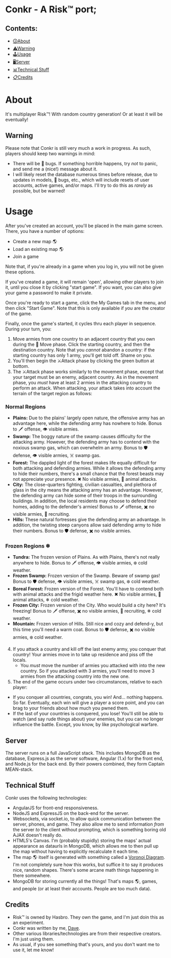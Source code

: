 # Conkr - A Risk™ port;

## Contents: 
 - [&#128712;About](#about)
 - [&#9888;Warning](#warning)
 - [&#128377;Usage](#usage)
 - [&#128421;Server](#server)
 - [&#128202;Technical Stuff](#technical-stuff)
 - [&#128203;Credits](#credits)

# About
It's multiplayer Risk™! With random country generation! Or at least it will be eventually!

## Warning
Please note that Conkr is still very much a work in progress. As such, players should keep two warnings in mind:

 - There will be &#128027; bugs. If something horrible happens, try *not* to panic, and send me a (nice!) message about it.
 - I will likely reset the database numerous times before release, due to updates in models, &#128027; bugs, etc., which will include resets of user accounts, active games, and/or maps. I'll try to do this as *rarely* as possible, but be warned!

# Usage

After you've created an account, you'll be placed in the main game screen. There, you have a number of options:

 - Create a new map &#127758;
 - Load an existing map &#127758;
 - Join a game

Note that, if you're already in a game when you log in, you will not be given these options.

If you've created a game, it will remain 'open', allowing other players to join it, until you close it by clicking "start game". If you want, you can also give your game a password to make it private.

Once you're ready to start a game, click the My Games tab in the menu, and then click "Start Game". Note that this is only available if *you* are the creator of the game. 

Finally, once the game's started, it cycles thru each player in sequence. During your turn, you:

 1. Move armies from one country to an adjacent country that you own during the &#127939; Move phase. Click the starting country, and then the destination country. Note that you *cannot* abandon a country: if the starting country has only 1 army, you'll get told off. Shame on you. 
 2. You'll then begin the &#9876;Attack phase by clicking the green button at bottom.
 3. The &#9876;Attack phase works similarly to the movement phase, except that your target must be an enemy, adjacent country. As in the movement phase, you *must* have at least 2 armies in the attacking country to perform an attack. When attacking, your attack takes into account the terrain of the target region as follows:

  ### Normal Regions
  - **Plains:** Due to the plains' largely open nature, the offensive army has an advantage here, while the defending army has nowhere to hide. Bonus to &#128481; offense, &#128065; visible armies.
  - **Swamp:** The boggy nature of the swamp causes difficulty for the attacking army. However, the defending army has to contend with the noxious swamp gas, which can overwhelm an army. Bonus to &#128737; defense, &#128065; visible armies, &#9760; swamp gas.
  - **Forest:** The dappled light of the forest makes life equally difficult for both attacking and defending armies. While it allows the defending army to hide their numbers, there's a small chance that the forest beasts may not appreciate your presence. &#10006; No visible armies, &#128059; animal attacks.
  - **City:** The close-quarters fighting, civilian casualties, and plethora of glass in the city means the attacking army has an advantage. However, the defending army can hide some of their troops in the surrounding buildings. In addition, the local residents may choose to defend their homes, adding to the defender's armies! Bonus to &#128481; offense, &#10006; no visible armies, &#128587; recruiting.
  - **Hills:** These natural fortresses give the defending army an advantage. In addition, the twisting steep canyons allow said defending army to hide their numbers. Bonus to &#128737; defense, &#10006; no visible armies.

  ### Frozen Regions &#10052;
  - **Tundra:** The frozen version of Plains. As with Plains, there's not really anywhere to hide. Bonus to &#128481; offense, &#128065; visible armies, &#10052; cold weather.
  - **Frozen Swamp:** Frozen version of the Swamp. Beware of swamp gas! Bonus to &#128737; defense, &#128065; visible armies, &#9760; swamp gas, &#10052; cold weather.
  - **Boreal Forest:** Frozen version of the Forest. You'll have to contend both with animal attacks and the frigid weather here. &#10006; No visible armies, &#128059; animal attacks, &#10052; cold weather.
  - **Frozen City:** Frozen version of the City. Who would build a city here? It's freezing! Bonus to &#128481; offense, &#10006; no visible armies, &#128587; recruiting, &#10052; cold weather.
  - **Mountain:** Frozen version of Hills. Still nice and cozy and defend-y, but this time you'll need a warm coat. Bonus to &#128737; defense, &#10006; no visible armies, &#10052; cold weather.
 4. If you attack a country and kill off the last enemy army, you conquer that country! Your armies move in to take up residence and piss off the locals.
    - You *must* move the number of armies you attacked with into the new country. So if you attacked with 3 armies, you'll need to move 3 armies from the attacking country into the new one.
 5. The end of the game occurs under two circumstances, relative to each player:
  - If you conquer all countries, congrats, you win! And... nothing happens. So far. Eventually, each win will give a player a score point, and you can brag to your friends about how much you pwned them.
  - If the last of your countries is conquered, you lose! You'll still be able to watch (and say rude things about) your enemies, but you can no longer influence the battle. Except, you know, by like psychological warfare.

## Server
The server runs on a full JavaScript stack. This includes MongoDB as the database, Express.js as the server software, Angular (1.x) for the front end, and Node.js for the back end. By their powers combined, they form Captain MEAN-stack.

## Technical Stuff
Conkr uses the following technologies:

 - AngularJS for front-end responsiveness.
 - NodeJS and ExpressJS on the back-end for the server.
 - Websockets, via socket.io, to allow quick communication between the server, phones, and game. They also allow me to send information *from* the server *to* the client without prompting, which is something boring old AJAX doesn't really do. 
 - HTML5's Canvas. I'm (probably stupidly) storing the maps' actual appearance as dataurls in MongoDB, which allows me to then pull up the map without having to explicitly recalculate it each time.
 - The map &#127758; itself is generated with something called a [Voronoi Diagram](https://en.wikipedia.org/wiki/Voronoi_diagram). I'm not completely sure how this works, but suffice it to say it produces nice, random shapes. There's some arcane math things happening in there somewhere.
 - MongoDB for storing currently all the things! That's maps &#127758;, games, and people (or at least their accounts. People are too much data).

## Credits
 - Risk™ is owned by Hasbro. They own the game, and I'm just doin this as an experiment.
 - Conkr was written by me, [Dave](https://github.com/Newms34). 
 - Other various libraries/technologies are from their respective creators. I'm just using them.
 - As usual, if you see something that's yours, and you don't want me to use it, let me know!
